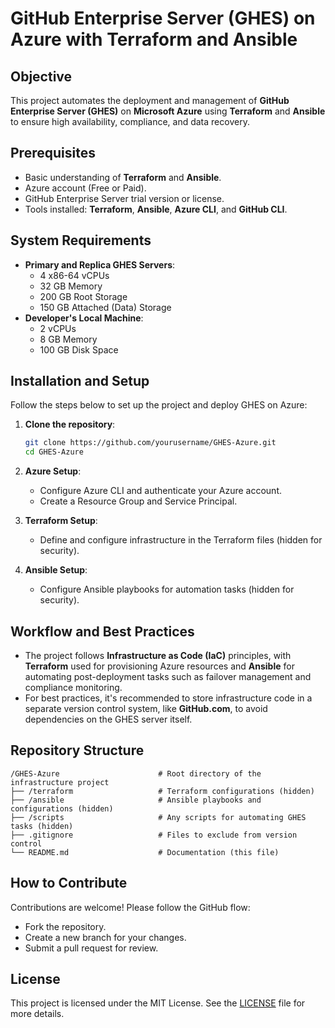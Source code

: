 # GitHub Enterprise Server (GHES) on Azure with Terraform and Ansible

## Objective
This project automates the deployment and management of **GitHub Enterprise Server (GHES)** on **Microsoft Azure** using **Terraform** and **Ansible** to ensure high availability, compliance, and data recovery.

## Prerequisites
- Basic understanding of **Terraform** and **Ansible**.
- Azure account (Free or Paid).
- GitHub Enterprise Server trial version or license.
- Tools installed: **Terraform**, **Ansible**, **Azure CLI**, and **GitHub CLI**.

## System Requirements
- **Primary and Replica GHES Servers**:
  - 4 x86-64 vCPUs
  - 32 GB Memory
  - 200 GB Root Storage
  - 150 GB Attached (Data) Storage
- **Developer's Local Machine**:
  - 2 vCPUs
  - 8 GB Memory
  - 100 GB Disk Space

## Installation and Setup
Follow the steps below to set up the project and deploy GHES on Azure:

1. **Clone the repository**:
    ```bash
    git clone https://github.com/yourusername/GHES-Azure.git
    cd GHES-Azure
    ```

2. **Azure Setup**:
    - Configure Azure CLI and authenticate your Azure account.
    - Create a Resource Group and Service Principal.

3. **Terraform Setup**:
    - Define and configure infrastructure in the Terraform files (hidden for security).

4. **Ansible Setup**:
    - Configure Ansible playbooks for automation tasks (hidden for security).


## Workflow and Best Practices
- The project follows **Infrastructure as Code (IaC)** principles, with **Terraform** used for provisioning Azure resources and **Ansible** for automating post-deployment tasks such as failover management and compliance monitoring.
- For best practices, it's recommended to store infrastructure code in a separate version control system, like **GitHub.com**, to avoid dependencies on the GHES server itself.

## Repository Structure
```plaintext
/GHES-Azure                      # Root directory of the infrastructure project
├── /terraform                   # Terraform configurations (hidden)
├── /ansible                     # Ansible playbooks and configurations (hidden)
├── /scripts                     # Any scripts for automating GHES tasks (hidden)
├── .gitignore                   # Files to exclude from version control
└── README.md                    # Documentation (this file)
```

## How to Contribute
Contributions are welcome! Please follow the GitHub flow:
- Fork the repository.
- Create a new branch for your changes.
- Submit a pull request for review.

## License
This project is licensed under the MIT License. See the [LICENSE](LICENSE) file for more details.
